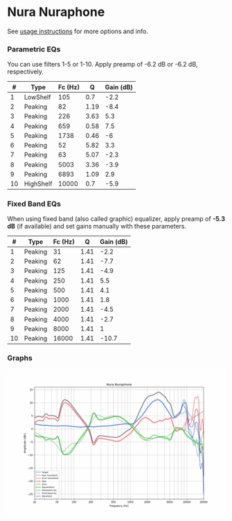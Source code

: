 # Nura Nuraphone
See [usage instructions](https://github.com/jaakkopasanen/AutoEq#usage) for more options and info.

### Parametric EQs
You can use filters 1-5 or 1-10. Apply preamp of -6.2 dB or -6.2 dB, respectively.

|   # | Type      |   Fc (Hz) |    Q |   Gain (dB) |
|-----|-----------|-----------|------|-------------|
|   1 | LowShelf  |       105 | 0.7  |        -2.2 |
|   2 | Peaking   |        82 | 1.19 |        -8.4 |
|   3 | Peaking   |       226 | 3.63 |         5.3 |
|   4 | Peaking   |       659 | 0.58 |         7.5 |
|   5 | Peaking   |      1738 | 0.46 |        -6   |
|   6 | Peaking   |        52 | 5.82 |         3.3 |
|   7 | Peaking   |        63 | 5.07 |        -2.3 |
|   8 | Peaking   |      5003 | 3.36 |        -3.9 |
|   9 | Peaking   |      6893 | 1.09 |         2.9 |
|  10 | HighShelf |     10000 | 0.7  |        -5.9 |

### Fixed Band EQs
When using fixed band (also called graphic) equalizer, apply preamp of **-5.3 dB** (if available) and set gains manually with these parameters.

|   # | Type    |   Fc (Hz) |    Q |   Gain (dB) |
|-----|---------|-----------|------|-------------|
|   1 | Peaking |        31 | 1.41 |        -2.2 |
|   2 | Peaking |        62 | 1.41 |        -7.7 |
|   3 | Peaking |       125 | 1.41 |        -4.9 |
|   4 | Peaking |       250 | 1.41 |         5.5 |
|   5 | Peaking |       500 | 1.41 |         4.1 |
|   6 | Peaking |      1000 | 1.41 |         1.8 |
|   7 | Peaking |      2000 | 1.41 |        -4.5 |
|   8 | Peaking |      4000 | 1.41 |        -2.7 |
|   9 | Peaking |      8000 | 1.41 |         1   |
|  10 | Peaking |     16000 | 1.41 |       -10.7 |

### Graphs
![](./Nura%20Nuraphone.png)
